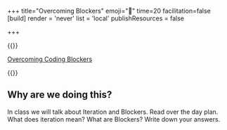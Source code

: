 +++
title="Overcoming Blockers"
emoji="🚧"
time=20
facilitation=false
[build]
  render = 'never'
  list = 'local'
  publishResources = false

+++

{{<note type="narrative" title="Reading">}}

[Overcoming Coding Blockers](https://www.linkedin.com/pulse/how-overcome-coding-blockers-kingsley-ibe/)

{{</note>}}

## Why are we doing this?

In class we will talk about Iteration and Blockers. Read over the day plan. What does iteration mean? What are Blockers? Write down your answers.
